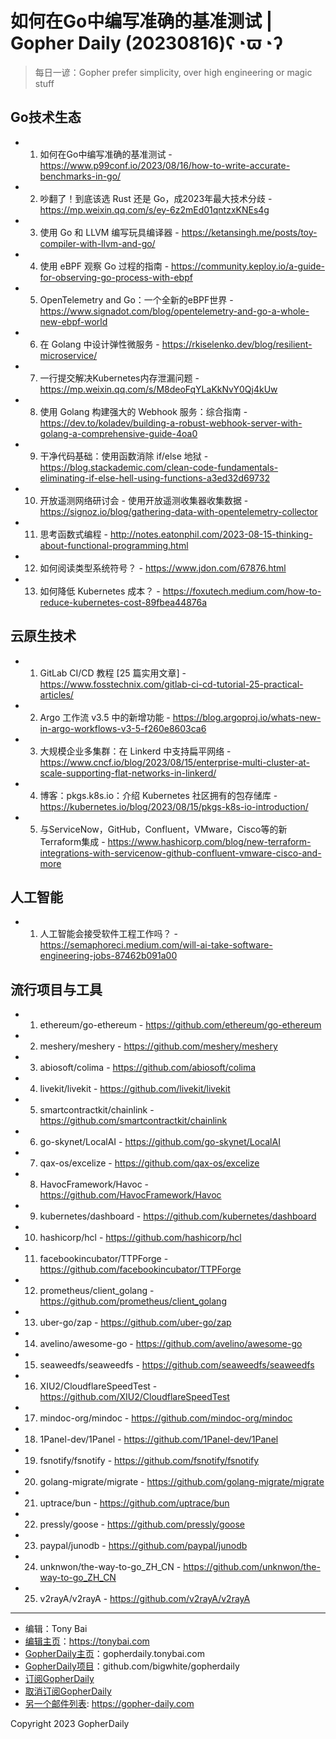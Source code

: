 # 如何在Go中编写准确的基准测试 | Gopher Daily (20230816)ʕ◔ϖ◔ʔ

>每日一谚：Gopher prefer simplicity, over high engineering or magic stuff

## Go技术生态


- 1. 如何在Go中编写准确的基准测试 - https://www.p99conf.io/2023/08/16/how-to-write-accurate-benchmarks-in-go/

- 2. 吵翻了！到底该选 Rust 还是 Go，成2023年最大技术分歧 - https://mp.weixin.qq.com/s/ey-6z2mEd01qntzxKNEs4g

- 3. 使用 Go 和 LLVM 编写玩具编译器 - https://ketansingh.me/posts/toy-compiler-with-llvm-and-go/

- 4. 使用 eBPF 观察 Go 过程的指南 - https://community.keploy.io/a-guide-for-observing-go-process-with-ebpf

- 5. OpenTelemetry and Go：一个全新的eBPF世界 - https://www.signadot.com/blog/opentelemetry-and-go-a-whole-new-ebpf-world

- 6. 在 Golang 中设计弹性微服务 - https://rkiselenko.dev/blog/resilient-microservice/

- 7. 一行提交解决Kubernetes内存泄漏问题 - https://mp.weixin.qq.com/s/M8deoFqYLaKkNvY0Qj4kUw

- 8. 使用 Golang 构建强大的 Webhook 服务：综合指南 - https://dev.to/koladev/building-a-robust-webhook-server-with-golang-a-comprehensive-guide-4oa0

- 9. 干净代码基础：使用函数消除 if/else 地狱 - https://blog.stackademic.com/clean-code-fundamentals-eliminating-if-else-hell-using-functions-a3ed32d69732

- 10. 开放遥测网络研讨会 - 使用开放遥测收集器收集数据 - https://signoz.io/blog/gathering-data-with-opentelemetry-collector

- 11. 思考函数式编程 - http://notes.eatonphil.com/2023-08-15-thinking-about-functional-programming.html

- 12. 如何阅读类型系统符号？ - https://www.jdon.com/67876.html

- 13. 如何降低 Kubernetes 成本？ - https://foxutech.medium.com/how-to-reduce-kubernetes-cost-89fbea44876a


## 云原生技术


- 1. GitLab CI/CD 教程 [25 篇实用文章] - https://www.fosstechnix.com/gitlab-ci-cd-tutorial-25-practical-articles/

- 2. Argo 工作流 v3.5 中的新增功能 - https://blog.argoproj.io/whats-new-in-argo-workflows-v3-5-f260e8603ca6

- 3. 大规模企业多集群：在 Linkerd 中支持扁平网络 - https://www.cncf.io/blog/2023/08/15/enterprise-multi-cluster-at-scale-supporting-flat-networks-in-linkerd/

- 4. 博客：pkgs.k8s.io：介绍 Kubernetes 社区拥有的包存储库 - https://kubernetes.io/blog/2023/08/15/pkgs-k8s-io-introduction/

- 5. 与ServiceNow，GitHub，Confluent，VMware，Cisco等的新Terraform集成 - https://www.hashicorp.com/blog/new-terraform-integrations-with-servicenow-github-confluent-vmware-cisco-and-more


## 人工智能


- 1. 人工智能会接受软件工程工作吗？ - https://semaphoreci.medium.com/will-ai-take-software-engineering-jobs-87462b091a00


## 流行项目与工具


- 1. ethereum/go-ethereum - https://github.com/ethereum/go-ethereum

- 2. meshery/meshery - https://github.com/meshery/meshery

- 3. abiosoft/colima - https://github.com/abiosoft/colima

- 4. livekit/livekit - https://github.com/livekit/livekit

- 5. smartcontractkit/chainlink - https://github.com/smartcontractkit/chainlink

- 6. go-skynet/LocalAI - https://github.com/go-skynet/LocalAI

- 7. qax-os/excelize - https://github.com/qax-os/excelize

- 8. HavocFramework/Havoc - https://github.com/HavocFramework/Havoc

- 9. kubernetes/dashboard - https://github.com/kubernetes/dashboard

- 10. hashicorp/hcl - https://github.com/hashicorp/hcl

- 11. facebookincubator/TTPForge - https://github.com/facebookincubator/TTPForge

- 12. prometheus/client_golang - https://github.com/prometheus/client_golang

- 13. uber-go/zap - https://github.com/uber-go/zap

- 14. avelino/awesome-go - https://github.com/avelino/awesome-go

- 15. seaweedfs/seaweedfs - https://github.com/seaweedfs/seaweedfs

- 16. XIU2/CloudflareSpeedTest - https://github.com/XIU2/CloudflareSpeedTest

- 17. mindoc-org/mindoc - https://github.com/mindoc-org/mindoc

- 18. 1Panel-dev/1Panel - https://github.com/1Panel-dev/1Panel

- 19. fsnotify/fsnotify - https://github.com/fsnotify/fsnotify

- 20. golang-migrate/migrate - https://github.com/golang-migrate/migrate

- 21. uptrace/bun - https://github.com/uptrace/bun

- 22. pressly/goose - https://github.com/pressly/goose

- 23. paypal/junodb - https://github.com/paypal/junodb

- 24. unknwon/the-way-to-go_ZH_CN - https://github.com/unknwon/the-way-to-go_ZH_CN

- 25. v2rayA/v2rayA - https://github.com/v2rayA/v2rayA


----

- 编辑：Tony Bai
- [编辑主页](https://tonybai.com)：https://tonybai.com
- [GopherDaily主页](https://gopherdaily.tonybai.com)：gopherdaily.tonybai.com
- [GopherDaily项目](https://github.com/bigwhite/gopherdaily)：github.com/bigwhite/gopherdaily
- [订阅GopherDaily](https://gopherdaily.tonybai.com/subscribe)
- [取消订阅GopherDaily](https://gopherdaily.tonybai.com/unsubscribe)
- [另一个邮件列表](https://gopher-daily.com): https://gopher-daily.com

Copyright 2023 GopherDaily
